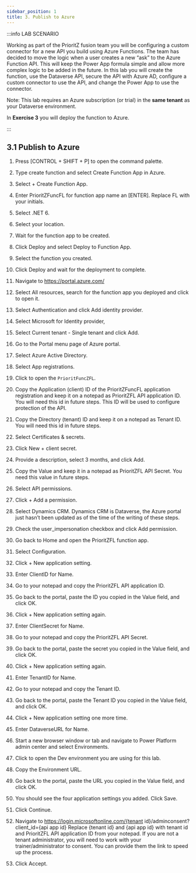 ```yaml
---
sidebar_position: 1
title: 3. Publish to Azure
---
```


:::info LAB SCENARIO

Working as part of the PrioritZ fusion team you will be configuring a custom connector for a new API you build using Azure Functions. The team has decided to move the logic when a user creates a new “ask” to the Azure Function API. This will keep the Power App formula simple and allow more complex logic to be added in the future. In this lab you will create the function, use the Dataverse API, secure the API with Azure AD, configure a custom connector to use the API, and change the Power App to use the connector.

Note: This lab requires an Azure subscription (or trial) in the **same tenant** as your Dataverse environment.



In **Exercise 3** you will deploy the function to Azure.

:::

## 3.1 Publish to Azure
1.	Press [CONTROL + SHIFT + P] to open the command palette.
2.	Type create function and select Create Function App in Azure.
3.	Select + Create Function App.
4.	Enter PrioritZFuncFL for function app name an [ENTER]. Replace FL with your initials.
5.	Select .NET 6.
6.	Select your location.
7.	Wait for the function app to be created.
8.	Click Deploy and select Deploy to Function App.


9.	Select the function you created.

10.	Click Deploy and wait for the deployment to complete.

11.	Navigate to https://portal.azure.com/ 
12.	Select All resources, search for the function app you deployed and click to open it.

13.	Select Authentication and click Add identity provider.

14.	Select Microsoft for Identity provider, 
15.	Select Current tenant - Single tenant and click Add.


16.	Go to the Portal menu page of Azure portal.
17.	Select Azure Active Directory.


18.	Select App registrations.
19.	Click to open the `PrioritFuncZFL`.

20.	Copy the Application (client) ID of the PrioritZFuncFL application registration and keep it on a notepad as PrioritZFL API application ID. You will need this id in future steps.  This ID will be used to configure protection of the API.

21.	Copy the Directory (tenant) ID and keep it on a notepad as Tenant ID. You will need this id in future steps.

22.	Select Certificates & secrets.
23.	Click New + client secret.


24.	Provide a description, select 3 months, and click Add.

25.	Copy the Value and keep it in a notepad as PrioritZFL API Secret. You need this value in future steps.

26.	Select API permissions.
27.	Click + Add a permission.


28.	Select Dynamics CRM. Dynamics CRM is Dataverse, the Azure portal just hasn’t been updated as of the time of the writing of these steps.

29.	Check the user_impersonation checkbox and click Add permission.

30.	Go back to Home and open the PrioritZFL function app.

31.	Select Configuration.

32.	Click + New application setting.

33.	Enter ClientID for Name.
34.	Go to your notepad and copy the PrioritZFL API application ID.
35.	Go back to the portal, paste the ID you copied in the Value field, and click OK.


36.	Click + New application setting again.
37.	Enter ClientSecret for Name.
38.	Go to your notepad and copy the PrioritZFL API Secret.
39.	Go back to the portal, paste the secret you copied in the Value field, and click OK.
40.	Click + New application setting again.
41.	Enter TenantID for Name.
42.	Go to your notepad and copy the Tenant ID.
43.	Go back to the portal, paste the Tenant ID you copied in the Value field, and click OK.
44.	Click + New application setting one more time.
45.	Enter DataverseURL for Name.
46.	Start a new browser window or tab and navigate to Power Platform admin center  and select Environments.
47.	Click to open the Dev environment you are using for this lab.
48.	Copy the Environment URL.


49.	Go back to the portal, paste the URL you copied in the Value field, and click OK.
50.	You should see the four application settings you added. Click Save.


51.	Click Continue.
52.	Navigate to https://login.microsoftonline.com/{tenant id}/adminconsent?client_id={api app id} Replace {tenant id} and {api app id} with tenant id and PrioritZFL API application ID from your notepad. If you are not a tenant administrator, you will need to work with your trainer/administrator to consent. You can provide them the link to speed up the process.
53.	Click Accept.
